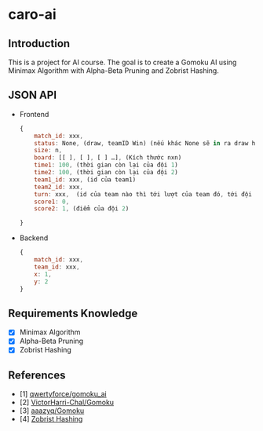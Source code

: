 # caro-ai
## Introduction
This is a project for AI course. The goal is to create a Gomoku AI using Minimax Algorithm with Alpha-Beta Pruning and Zobrist Hashing.

## JSON API
- Frontend
    ``` js
    {
        match_id: xxx,
        status: None, (draw, teamID Win) (nếu khác None sẽ in ra draw hoặc xxx Win và kết thúc).
        size: n, 
        board: [[ ], [ ], [ ] …], (Kích thước nxn)
        time1: 100, (thời gian còn lại của đội 1)
        time2: 100, (thời gian còn lại của đội 2)
        team1_id: xxx, (id của team1)
        team2_id: xxx,	
        turn: xxx,  (id của team nào thì tới lượt của team đó, tới đội nào thì đội đó sẽ đếm ngược thời gian còn lại)
        score1: 0,
        score2: 1, (điểm của đội 2)

    }
    ```
- Backend
    ``` js
    {
        match_id: xxx,
        team_id: xxx,
        x: 1,
        y: 2
    }
    ```

## Requirements Knowledge
- [x] Minimax Algorithm
- [x] Alpha-Beta Pruning
- [x] Zobrist Hashing
## References
- [1] [qwertyforce/gomoku_ai](https://github.com/qwertyforce/gomoku_ai)
- [2] [VictorHarri-Chal/Gomoku](https://github.com/VictorHarri-Chal/Gomoku)
- [3] [aaazyq/Gomoku](https://github.com/aaazyq/Gomoku)
- [4] [Zobrist Hashing](https://www.geeksforgeeks.org/minimax-algorithm-in-game-theory-set-5-zobrist-hashing/)